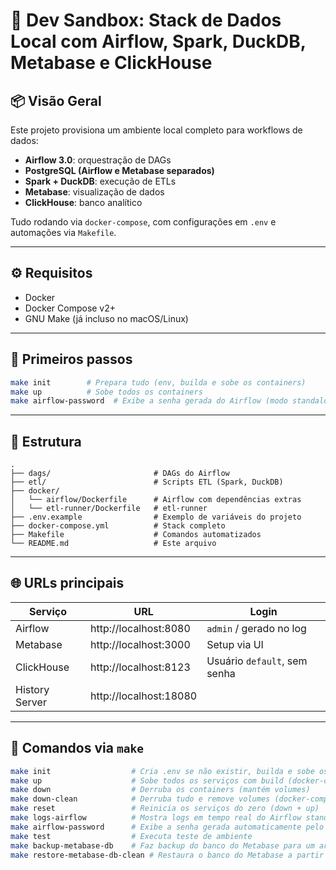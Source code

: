 # 🚀 Dev Sandbox: Stack de Dados Local com Airflow, Spark, DuckDB, Metabase e ClickHouse

## 📦 Visão Geral
Este projeto provisiona um ambiente local completo para workflows de dados:

- **Airflow 3.0**: orquestração de DAGs
- **PostgreSQL (Airflow e Metabase separados)**
- **Spark + DuckDB**: execução de ETLs
- **Metabase**: visualização de dados
- **ClickHouse**: banco analítico

Tudo rodando via `docker-compose`, com configurações em `.env` e automações via `Makefile`.

---

## ⚙️ Requisitos

- Docker
- Docker Compose v2+
- GNU Make (já incluso no macOS/Linux)

---

## 🧪 Primeiros passos

```bash
make init        # Prepara tudo (env, builda e sobe os containers)
make up          # Sobe todos os containers
make airflow-password  # Exibe a senha gerada do Airflow (modo standalone)
```

---

## 📂 Estrutura

```text
.
├── dags/                       # DAGs do Airflow
├── etl/                        # Scripts ETL (Spark, DuckDB)
├── docker/
│   └── airflow/Dockerfile      # Airflow com dependências extras
│   └── etl-runner/Dockerfile   # etl-runner
├── .env.example                # Exemplo de variáveis do projeto
├── docker-compose.yml          # Stack completo
├── Makefile                    # Comandos automatizados
└── README.md                   # Este arquivo
```

---

## 🌐 URLs principais

| Serviço    | URL                     | Login                         |
|------------|--------------------------|-------------------------------|
| Airflow    | http://localhost:8080    | `admin` / gerado no log       |
| Metabase   | http://localhost:3000    | Setup via UI                  |
| ClickHouse | http://localhost:8123    | Usuário `default`, sem senha  |
| History Server | http://localhost:18080   |   |

---

## 🧰 Comandos via `make`

```bash
make init                  # Cria .env se não existir, builda e sobe os containers
make up                    # Sobe todos os serviços com build (docker-compose up -d --build)
make down                  # Derruba os containers (mantém volumes)
make down-clean            # Derruba tudo e remove volumes (docker-compose down -v)
make reset                 # Reinicia os serviços do zero (down + up)
make logs-airflow          # Mostra logs em tempo real do Airflow standalone
make airflow-password      # Exibe a senha gerada automaticamente pelo Airflow (standalone)
make test                  # Executa teste de ambiente
make backup-metabase-db    # Faz backup do banco do Metabase para um arquivo local .sql
make restore-metabase-db-clean # Restaura o banco do Metabase a partir do .sql (drop + restore)
```